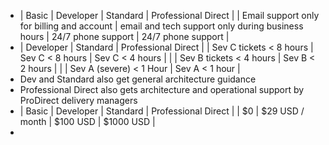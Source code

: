 - | Basic | Developer | Standard | Professional Direct |
  | Email support only for billing and account | email and tech support only during business hours | 24/7 phone support | 24/7 phone support |
- | Developer | Standard | Professional Direct |
  | Sev C tickets < 8 hours | Sev C < 8 hours | Sev C < 4 hours |
  | | Sev B tickets < 4 hours | Sev B < 2 hours |
  | | Sev A (severe) < 1 Hour | Sev A < 1 hour |
- Dev and Standard also get general architecture guidance
- Professional Direct also gets architecture and operational support by ProDirect delivery managers
- | Basic | Developer | Standard | Professional Direct |
  | $0 | $29 USD / month | $100 USD | $1000 USD |
-